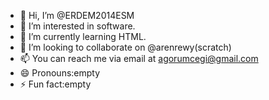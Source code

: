 - 👋 Hi, I’m @ERDEM2014ESM
- 👀 I’m interested in software.
- 🌱 I’m currently learning HTML.
- 💞️ I’m looking to collaborate on @arenrewy(scratch)
- 📫 You can reach me via email at agorumcegi@gmail.com
- 😄 Pronouns:empty
- ⚡ Fun fact:empty

<!---
ERDEM2014ESM/ERDEM2014ESM is a ✨ special ✨ repository because its `README.md` (this file) appears on your GitHub profile.
You can click the Preview link to take a look at your changes.
--->
